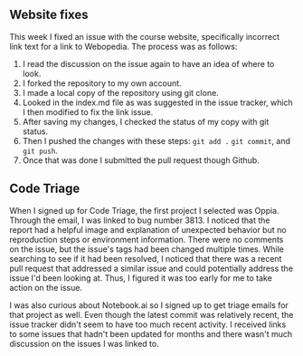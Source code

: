 

## Website fixes

This week I fixed an issue with the course website, specifically incorrect link text for a link to Webopedia. The process was as follows:
1. I read the discussion on the issue again to have an idea of where to look.
2. I forked the repository to my own account.
3. I made a local copy of the repository using git clone.
4. Looked in the index.md file as was suggested in the issue tracker, which I then modified to fix the link issue.
5. After saving my changes, I checked the status of my copy with git status.
6. Then I pushed the changes with these steps: `git add .` `git commit`, and `git push`.
7. Once that was done I submitted the pull request though Github.

## Code Triage

When I signed up for Code Triage, the first project I selected was Oppia. Through the email, I was linked to bug number 3813.
I noticed that the report had a helpful image and explanation of unexpected behavior but no reproduction steps or environment information.
There were no comments on the issue, but the issue's tags had been changed multiple times. While searching to see if it had been resolved,
I noticed that there was a recent pull request that addressed a similar issue and could potentially address the issue I'd been looking at.
Thus, I figured it was too early for me to take action on the issue.

I was also curious about Notebook.ai so I signed up to get triage emails for that project as well. Even though the latest commit was relatively recent, the issue tracker didn't seem to have too much recent activity. I received links to some issues that hadn't been updated for months and there wasn't much discussion on the issues I was linked to. 
